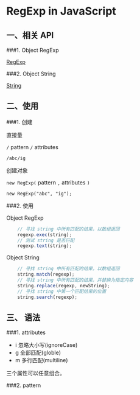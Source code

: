 RegExp in JavaScript
====

一、相关 API
----

###1. Object RegExp

[RegExp](https://github.com/LearnShare/blog/blob/master/posts/drafts/javascript/js_object-regexp.md)

###2. Object String

[String](https://github.com/LearnShare/blog/blob/master/posts/drafts/javascript/js_object-string.md)

二、使用
----

###1. 创建

直接量

`/` pattern `/` attributes

	/abc/ig

创建对象

`new RegExp(` pattern `,` attributes `)`

	new RegExp("abc", "ig");

###2. 使用

Object RegExp

```javascript
	// 寻找 string 中所有匹配的结果，以数组返回
	regexp.exec(string);
	// 测试 string 是否匹配
	regexp.text(string);
```

Object String

```javascript
	// 寻找 string 中所有匹配的结果，以数组返回
	string.match(regexp);
	// 寻找 string 中所有匹配的结果，并替换为指定内容
	string.replace(regexp, newString);
	// 寻找 string 中第一个匹配结果的位置
	string.search(regexp);
```

三、 语法
----

###1. attributes

+ i 忽略大小写(ignoreCase)
+ g 全部匹配(globle)
+ m 多行匹配(multiline)

三个属性可以任意组合。

###2. pattern

